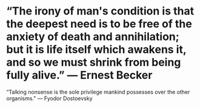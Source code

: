 # “The irony of man's condition is that the deepest need is to be free of the anxiety of death and annihilation; but it is life itself which awakens it, and so we must shrink from being fully alive.” — Ernest Becker
“Talking nonsense is the sole privilege mankind possesses over the other organisms." — Fyodor Dostoevsky 